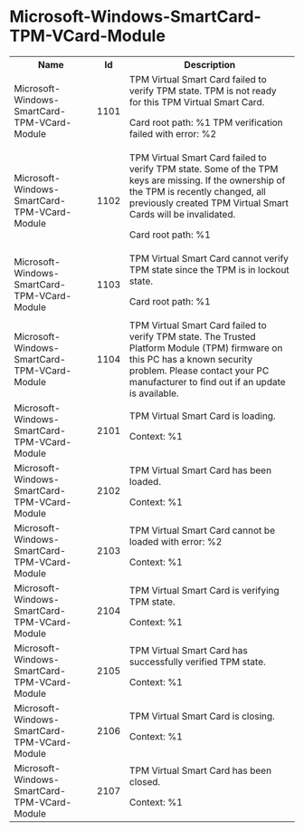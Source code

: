 # Microsoft-Windows-SmartCard-TPM-VCard-Module

<table>
<colgroup><col/><col/><col/></colgroup>
<tr><th>Name</th><th>Id</th><th>Description</th></tr>
<tr><td>Microsoft-Windows-SmartCard-TPM-VCard-Module</td><td>1101</td><td>TPM Virtual Smart Card failed to verify TPM state. TPM is not ready for this TPM Virtual Smart Card.

Card root path: %1
TPM verification failed with error: %2</td></tr>
<tr><td>Microsoft-Windows-SmartCard-TPM-VCard-Module</td><td>1102</td><td>TPM Virtual Smart Card failed to verify TPM state. Some of the TPM keys are missing. If the ownership of the TPM is recently changed, all previously created TPM Virtual Smart Cards will be invalidated.

 Card root path: %1</td></tr>
<tr><td>Microsoft-Windows-SmartCard-TPM-VCard-Module</td><td>1103</td><td>TPM Virtual Smart Card cannot verify TPM state since the TPM is in lockout state.

Card root path: %1</td></tr>
<tr><td>Microsoft-Windows-SmartCard-TPM-VCard-Module</td><td>1104</td><td>TPM Virtual Smart Card failed to verify TPM state. The Trusted Platform Module (TPM) firmware on this PC has a known security problem. Please contact your PC manufacturer to find out if an update is available.</td></tr>
<tr><td>Microsoft-Windows-SmartCard-TPM-VCard-Module</td><td>2101</td><td>TPM Virtual Smart Card is loading.

Context: %1</td></tr>
<tr><td>Microsoft-Windows-SmartCard-TPM-VCard-Module</td><td>2102</td><td>TPM Virtual Smart Card has been loaded.

Context: %1</td></tr>
<tr><td>Microsoft-Windows-SmartCard-TPM-VCard-Module</td><td>2103</td><td>TPM Virtual Smart Card cannot be loaded with error: %2

Context: %1</td></tr>
<tr><td>Microsoft-Windows-SmartCard-TPM-VCard-Module</td><td>2104</td><td>TPM Virtual Smart Card is verifying TPM state.

Context: %1</td></tr>
<tr><td>Microsoft-Windows-SmartCard-TPM-VCard-Module</td><td>2105</td><td>TPM Virtual Smart Card has successfully verified TPM state.

Context: %1</td></tr>
<tr><td>Microsoft-Windows-SmartCard-TPM-VCard-Module</td><td>2106</td><td>TPM Virtual Smart Card is closing.

Context: %1</td></tr>
<tr><td>Microsoft-Windows-SmartCard-TPM-VCard-Module</td><td>2107</td><td>TPM Virtual Smart Card has been closed.

Context: %1</td></tr>
</table>
